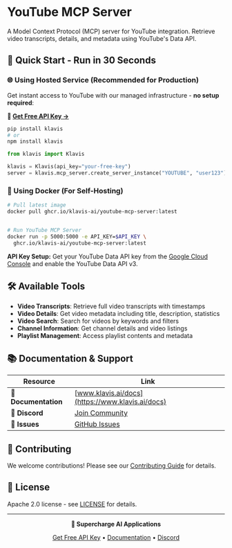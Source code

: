 # YouTube MCP Server

A Model Context Protocol (MCP) server for YouTube integration. Retrieve video transcripts, details, and metadata using YouTube's Data API.

## 🚀 Quick Start - Run in 30 Seconds

### 🌐 Using Hosted Service (Recommended for Production)

Get instant access to YouTube with our managed infrastructure - **no setup required**:

**🔗 [Get Free API Key →](https://www.klavis.ai/home/api-keys)**

```bash
pip install klavis
# or
npm install klavis
```

```python
from klavis import Klavis

klavis = Klavis(api_key="your-free-key")
server = klavis.mcp_server.create_server_instance("YOUTUBE", "user123")
```

### 🐳 Using Docker (For Self-Hosting)

```bash
# Pull latest image
docker pull ghcr.io/klavis-ai/youtube-mcp-server:latest


# Run YouTube MCP Server
docker run -p 5000:5000 -e API_KEY=$API_KEY \
  ghcr.io/klavis-ai/youtube-mcp-server:latest
```

**API Key Setup:** Get your YouTube Data API key from the [Google Cloud Console](https://console.cloud.google.com/apis/credentials) and enable the YouTube Data API v3.

## 🛠️ Available Tools

- **Video Transcripts**: Retrieve full video transcripts with timestamps
- **Video Details**: Get video metadata including title, description, statistics
- **Video Search**: Search for videos by keywords and filters
- **Channel Information**: Get channel details and video listings
- **Playlist Management**: Access playlist contents and metadata

## 📚 Documentation & Support

| Resource | Link |
|----------|------|
| **📖 Documentation** | [www.klavis.ai/docs](https://www.klavis.ai/docs) |
| **💬 Discord** | [Join Community](https://discord.gg/p7TuTEcssn) |
| **🐛 Issues** | [GitHub Issues](https://github.com/klavis-ai/klavis/issues) |

## 🤝 Contributing

We welcome contributions! Please see our [Contributing Guide](../../CONTRIBUTING.md) for details.

## 📜 License

Apache 2.0 license - see [LICENSE](../../LICENSE) for details.

---

<div align="center">
  <p><strong>🚀 Supercharge AI Applications </strong></p>
  <p>
    <a href="https://www.klavis.ai">Get Free API Key</a> •
    <a href="https://www.klavis.ai/docs">Documentation</a> •
    <a href="https://discord.gg/p7TuTEcssn">Discord</a>
  </p>
</div>
